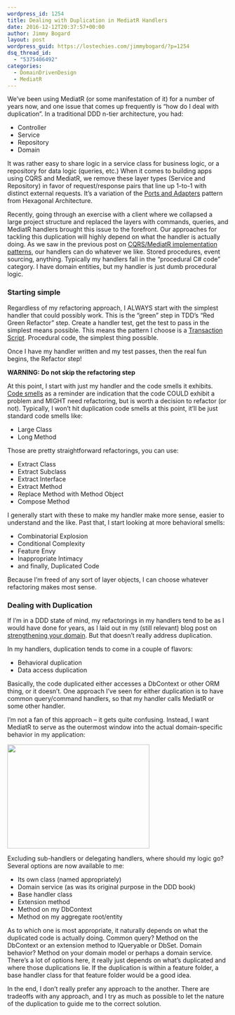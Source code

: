 ```yaml
---
wordpress_id: 1254
title: Dealing with Duplication in MediatR Handlers
date: 2016-12-12T20:37:57+00:00
author: Jimmy Bogard
layout: post
wordpress_guid: https://lostechies.com/jimmybogard/?p=1254
dsq_thread_id:
  - "5375406492"
categories:
  - DomainDrivenDesign
  - MediatR
---
```

We’ve been using MediatR (or some manifestation of it) for a number of years now, and one issue that comes up frequently is “how do I deal with duplication”. In a traditional DDD n-tier architecture, you had:

* Controller
* Service
* Repository
* Domain

It was rather easy to share logic in a service class for business logic, or a repository for data logic (queries, etc.) When it comes to building apps using CQRS and MediatR, we remove these layer types (Service and Repository) in favor of request/response pairs that line up 1-to-1 with distinct external requests. It’s a variation of the [Ports and Adapters](http://alistair.cockburn.us/Hexagonal+architecture) pattern from Hexagonal Architecture.

Recently, going through an exercise with a client where we collapsed a large project structure and replaced the layers with commands, queries, and MediatR handlers brought this issue to the forefront. Our approaches for tackling this duplication will highly depend on what the handler is actually doing. As we saw in the previous post on [CQRS/MediatR implementation patterns](https://lostechies.com/jimmybogard/2016/10/27/cqrsmediatr-implementation-patterns/), our handlers can do whatever we like. Stored procedures, event sourcing, anything. Typically my handlers fall in the “procedural C# code” category. I have domain entities, but my handler is just dumb procedural logic.

### Starting simple

Regardless of my refactoring approach, I ALWAYS start with the simplest handler that could possibly work. This is the “green” step in TDD’s “Red Green Refactor” step. Create a handler test, get the test to pass in the simplest means possible. This means the pattern I choose is a [Transaction Script](http://martinfowler.com/eaaCatalog/transactionScript.html). Procedural code, the simplest thing possible.

Once I have my handler written and my test passes, then the real fun begins, the Refactor step!

**WARNING: Do not skip the refactoring step**

At this point, I start with just my handler and the code smells it exhibits. [Code smells](https://martinfowler.com/bliki/CodeSmell.html) as a reminder are indication that the code COULD exhibit a problem and MIGHT need refactoring, but is worth a decision to refactor (or not). Typically, I won’t hit duplication code smells at this point, it’ll be just standard code smells like:

 * Large Class
 * Long Method

Those are pretty straightforward refactorings, you can use:

  * Extract Class
  * Extract Subclass
  * Extract Interface
  * Extract Method
  * Replace Method with Method Object
  * Compose Method

I generally start with these to make my handler make more sense, easier to understand and the like. Past that, I start looking at more behavioral smells:

  * Combinatorial Explosion
  * Conditional Complexity
  * Feature Envy
  * Inappropriate Intimacy
  * and finally, Duplicated Code

Because I’m freed of any sort of layer objects, I can choose whatever refactoring makes most sense.

### Dealing with Duplication

If I’m in a DDD state of mind, my refactorings in my handlers tend to be as I would have done for years, as I laid out in my (still relevant) blog post on [strengthening your domain](https://lostechies.com/jimmybogard/2010/02/04/strengthening-your-domain-a-primer/). But that doesn’t really address duplication.

In my handlers, duplication tends to come in a couple of flavors:

  * Behavioral duplication
  * Data access duplication

Basically, the code duplicated either accesses a DbContext or other ORM thing, or it doesn’t. One approach I’ve seen for either duplication is to have common query/command handlers, so that my handler calls MediatR or some other handler.

I’m not a fan of this approach – it gets quite confusing. Instead, I want MediatR to serve as the outermost window into the actual domain-specific behavior in my application:

[<img class="alignnone size-full wp-image-1255" src="https://lostechies.com/content/jimmybogard/uploads/2016/12/image.png" alt="" width="324" height="237" />](https://lostechies.com/content/jimmybogard/uploads/2016/12/image.png)

Excluding sub-handlers or delegating handlers, where should my logic go? Several options are now available to me:

  * Its own class (named appropriately)
  * Domain service (as was its original purpose in the DDD book)
  * Base handler class
  * Extension method
  * Method on my DbContext
  * Method on my aggregate root/entity

As to which one is most appropriate, it naturally depends on what the duplicated code is actually doing. Common query? Method on the DbContext or an extension method to IQueryable or DbSet. Domain behavior? Method on your domain model or perhaps a domain service. There’s a lot of options here, it really just depends on what’s duplicated and where those duplications lie. If the duplication is within a feature folder, a base handler class for that feature folder would be a good idea.

In the end, I don’t really prefer any approach to the another. There are tradeoffs with any approach, and I try as much as possible to let the nature of the duplication to guide me to the correct solution.
